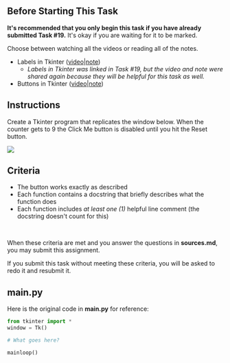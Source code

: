 ## Before Starting This Task

**It's recommended that you only begin this task if you have already submitted Task #19.** It's okay if you are waiting for it to be marked.

Choose between watching all the videos or reading all of the notes.

* Labels in Tkinter ([video](https://www.youtube.com/watch?v=7BsC_OcmfqY&list=PLVD25niNi0BlwZxjcVF6-vcOdAicWlRjC)|[note](https://github.com/Kitchener-Waterloo-Collegiate-and-VS/ICS3U/blob/main/Unit%203/3.06%20Labels%20in%20Tkinter.md))
  *  *Labels in Tkinter was linked in Task #19, but the video and note were shared again because they will be helpful for this task as well.*
* Buttons in Tkinter ([video](https://www.youtube.com/watch?v=3JIrIcnuc78&list=PLVD25niNi0BlwZxjcVF6-vcOdAicWlRjC)|[note](https://github.com/Kitchener-Waterloo-Collegiate-and-VS/ICS3U/blob/main/Unit%203/3.07%20Buttons%20in%20Tkinter.md))

## Instructions

Create a Tkinter program that replicates the window below. When the counter gets to 9 the Click Me button is disabled until you hit the Reset button.

![](https://raw.githubusercontent.com/MissStrong/ICS3U/main/Images/Button_Counter_1.gif)

## Criteria
* The button works exactly as described
* Each function contains a docstring that briefly describes what the function does
* Each function includes *at least one (1)* helpful line comment (the docstring doesn't count for this)

&nbsp;&nbsp;

When these criteria are met and you answer the questions in **sources.md**, you may submit this assignment.

If you submit this task without meeting these criteria, you will be asked to redo it and resubmit it.

## main.py

Here is the original code in **main.py** for reference:

```python
from tkinter import *
window = Tk()

# What goes here?

mainloop()
```
